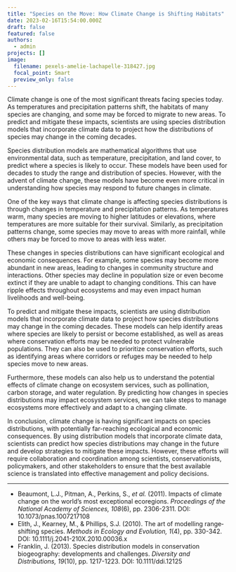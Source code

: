 ```yaml
---
title: "Species on the Move: How Climate Change is Shifting Habitats"
date: 2023-02-16T15:54:00.000Z
draft: false
featured: false
authors:
  - admin
projects: []
image:
  filename: pexels-amelie-lachapelle-318427.jpg
  focal_point: Smart
  preview_only: false
---
```

<!--StartFragment-->

Climate change is one of the most significant threats facing species today. As temperatures and precipitation patterns shift, the habitats of many species are changing, and some may be forced to migrate to new areas. To predict and mitigate these impacts, scientists are using species distribution models that incorporate climate data to project how the distributions of species may change in the coming decades.

<!--EndFragment-->

<!--StartFragment-->

<!-- wp:paragraph -->

Species distribution models are mathematical algorithms that use environmental data, such as temperature, precipitation, and land cover, to predict where a species is likely to occur. These models have been used for decades to study the range and distribution of species. However, with the advent of climate change, these models have become even more critical in understanding how species may respond to future changes in climate.

<!-- /wp:paragraph -->

<!-- wp:paragraph -->

One of the key ways that climate change is affecting species distributions is through changes in temperature and precipitation patterns. As temperatures warm, many species are moving to higher latitudes or elevations, where temperatures are more suitable for their survival. Similarly, as precipitation patterns change, some species may move to areas with more rainfall, while others may be forced to move to areas with less water.

<!-- /wp:paragraph -->

<!-- wp:paragraph -->

These changes in species distributions can have significant ecological and economic consequences. For example, some species may become more abundant in new areas, leading to changes in community structure and interactions. Other species may decline in population size or even become extinct if they are unable to adapt to changing conditions. This can have ripple effects throughout ecosystems and may even impact human livelihoods and well-being.

<!-- /wp:paragraph -->

<!-- wp:paragraph -->

To predict and mitigate these impacts, scientists are using distribution models that incorporate climate data to project how species distributions may change in the coming decades. These models can help identify areas where species are likely to persist or become established, as well as areas where conservation efforts may be needed to protect vulnerable populations. They can also be used to prioritize conservation efforts, such as identifying areas where corridors or refuges may be needed to help species move to new areas.

<!-- /wp:paragraph -->

<!-- wp:paragraph -->

Furthermore, these models can also help us to understand the potential effects of climate change on ecosystem services, such as pollination, carbon storage, and water regulation. By predicting how changes in species distributions may impact ecosystem services, we can take steps to manage ecosystems more effectively and adapt to a changing climate.

<!-- /wp:paragraph -->

<!-- wp:paragraph -->

In conclusion, climate change is having significant impacts on species distributions, with potentially far-reaching ecological and economic consequences. By using distribution models that incorporate climate data, scientists can predict how species distributions may change in the future and develop strategies to mitigate these impacts. However, these efforts will require collaboration and coordination among scientists, conservationists, policymakers, and other stakeholders to ensure that the best available science is translated into effective management and policy decisions.

<!-- /wp:paragraph -->

<!--EndFragment-->

<!--StartFragment-->

<!-- wp:separator -->

- - -

<!-- /wp:separator -->

<!--EndFragment-->

<!--StartFragment-->

<!-- wp:list -->

* Beaumont, L.J., Pitman, A., Perkins, S., *et al.* (2011). Impacts of climate change on the world’s most exceptional ecoregions. *Proceedings of the National Academy of Sciences, 108*(6), pp. 2306-2311. DOI: 10.1073/pnas.1007217108
* Elith, J., Kearney, M., & Phillips, S.J. (2010). The art of modelling range‐shifting species. *Methods in Ecology and Evolution, 1*(4), pp. 330-342. DOI: 10.1111/j.2041-210X.2010.00036.x
* Franklin, J. (2013). Species distribution models in conservation biogeography: developments and challenges. *Diversity and Distributions, 19*(10), pp. 1217-1223. DOI: 10.1111/ddi.12125

<!-- /wp:list -->

<!--EndFragment-->